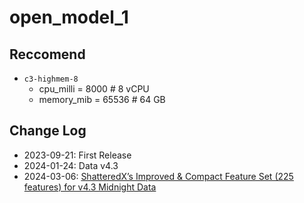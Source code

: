 # open_model_1

## Reccomend

- `c3-highmem-8`
  - cpu_milli = 8000 # 8 vCPU
  - memory_mib = 65536 # 64 GB

## Change Log

- 2023-09-21: First Release
- 2024-01-24: Data v4.3
- 2024-03-06: [ShatteredX’s Improved & Compact Feature Set (225 features) for v4.3 Midnight Data](https://forum.numer.ai/t/shatteredxs-improved-compact-feature-set-225-features-for-v4-3-midnight-data/6982/1)
